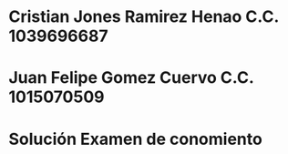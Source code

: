 # Cristian Jones Ramirez Henao C.C. 1039696687
# Juan Felipe Gomez Cuervo C.C. 1015070509
# Solución Examen de conomiento
